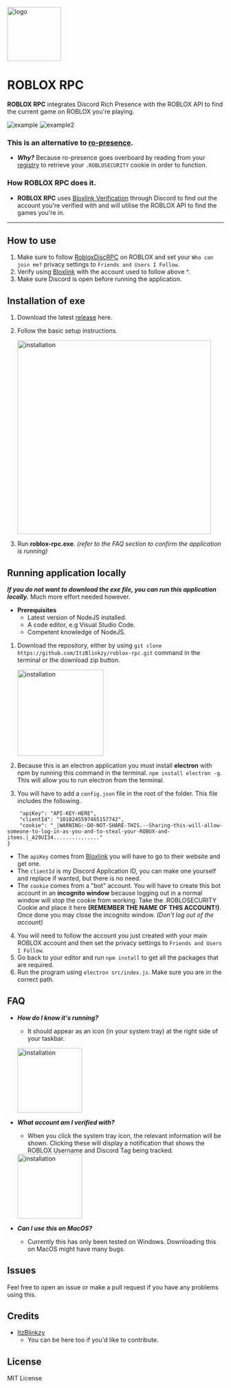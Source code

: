 <img src="https://user-images.githubusercontent.com/68260779/208254746-0055f6a3-2510-426c-b5c2-b3b6ad85715e.png" alt="logo" width="125"/>

# ROBLOX RPC

**ROBLOX RPC** integrates Discord Rich Presence with the ROBLOX API to find the current game on ROBLOX you're playing.

![example](https://user-images.githubusercontent.com/68260779/208825844-fd52ffec-50cf-4ede-9f08-460dd26d52b6.png)
![example2](https://user-images.githubusercontent.com/68260779/208825994-a04c9a69-322d-4e8e-97cf-b8316426143f.png)


### This is an alternative to [ro-presence](https://github.com/JiveOff/roPresence).
* ***Why?*** Because ro-presence goes overboard by reading from your [registry](https://github.com/JiveOff/roPresence/blob/master/lib/bloxauth.js) to retrieve your `.ROBLOSECURITY` cookie in order to function.


### How ROBLOX RPC does it.
* **ROBLOX RPC** uses [Bloxlink Verification](https://blox.link) through Discord to find out the account you're verified with and will utilise the ROBLOX API to find the games you're in.

---

## How to use
1. Make sure to follow [RobloxDiscRPC](https://www.roblox.com/users/2485537594/profile) on ROBLOX and set your `Who can join me?` privacy settings to `Friends and Users I Follow`.
2. Verify using [Bloxlink](https://blox.link) with the account used to follow above ^.
3. Make sure Discord is open before running the application.

## Installation of exe
1. Download the latest [release](https://github.com/ItzBlinkzy/roblox-rpc/releases) here.
2. Follow the basic setup instructions.

    <img src="https://user-images.githubusercontent.com/68260779/208254672-14fc90c1-50be-4136-81c2-78524a78ba3b.png" alt="installation" width="450"/>
3. Run **roblox-rpc.exe**.  *(refer to the FAQ section to confirm the application is running)*

## Running application locally
***If you do not want to download the exe file, you can run this application locally.*** 
Much more effort needed however.

* **Prerequisites**
    * Latest version of NodeJS installed. 
    * A code editor, e.g Visual Studio Code.
    * Competent knowledge of NodeJS.
1. Download the repository, either by using `git clone https://github.com/ItzBlinkzy/roblox-rpc.git` command in the terminal or the download zip button.

    <img src="https://user-images.githubusercontent.com/68260779/208813278-614345f6-b3e7-4c23-9ff8-6d255eda9ef5.png"
 alt="installation" width="200"/>
2. Because this is an electron application you must install **electron** with npm by running this command in the terminal. `npm install electron -g`. This will allow you to run electron from the terminal.

3. You will have to add a `config.json` file in the root of the folder. This file includes the following.
```{
    "apiKey": "API-KEY-HERE",
    "clientId": "1018245597465157742",
    "cookie": "_|WARNING:-DO-NOT-SHARE-THIS.--Sharing-this-will-allow-someone-to-log-in-as-you-and-to-steal-your-ROBUX-and-items.|_A29UI34..............."
}
```

 *  The `apiKey` comes from [Bloxlink](https://blox.link) you will have to go to their website and get one.
 *  The `clientId` is my Discord Application ID, you can make one yourself and replace if wanted, but there is no need.
 * The `cookie` comes from a "bot" account. You will have to create this bot account in an **incognito window** because logging out in a normal window will stop the cookie from working. Take the .ROBLOSECURITY Cookie and place it here **(REMEMBER THE NAME OF THIS ACCOUNT!)**. Once done you may close the incognito window. *(Don't log out of the account)*
4. You will need to follow the account you just created with your main ROBLOX account and then set the privacy settings to `Friends and Users I Follow`.
5. Go back to your editor and run `npm install` to get all the packages that are required.
6. Run the program using `electron src/index.js`. Make sure you are in the correct path.


## FAQ
* ***How do I know it's running?***
    * It should appear as an icon (in your system tray) at the right side of your taskbar.
    
    <img src="https://user-images.githubusercontent.com/68260779/208254798-7b04920f-44a3-49fc-a676-f67293c3ae33.png"
 alt="installation" width="150"/>
    
    
* ***What account am I verified with?***
    * When you click the system tray icon, the relevant information will be shown.
    Clicking these will display a notification that shows the ROBLOX Username and Discord Tag being tracked.
    
    <img src="https://user-images.githubusercontent.com/68260779/208254818-63a48193-8f71-4d26-917b-dc70a7d41c8f.png" alt="installation" width="150"/>
    
* ***Can I use this on MacOS?***
    * Currently this has only been tested on Windows. Downloading this on MacOS might have many bugs.

## Issues
Feel free to open an issue or make a pull request if you have any problems using this.

## Credits
 * [ItzBlinkzy](https://github.com/ItzBlinkzy/)
      * You can be here too if you'd like to contribute.
        


## License
MIT License
